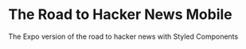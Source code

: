 # The Road to Hacker News Mobile
The Expo version of the road to hacker news with Styled Components

